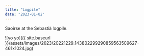 ```yaml
---
title: "Logpile"
date: "2023-01-02"
---
```


Saoirse at the Sebastià logpile.

![yo yo]({{ site.baseurl }}/assets/images/2023/20221229_143802299290859563509627-461x1024.jpg)
